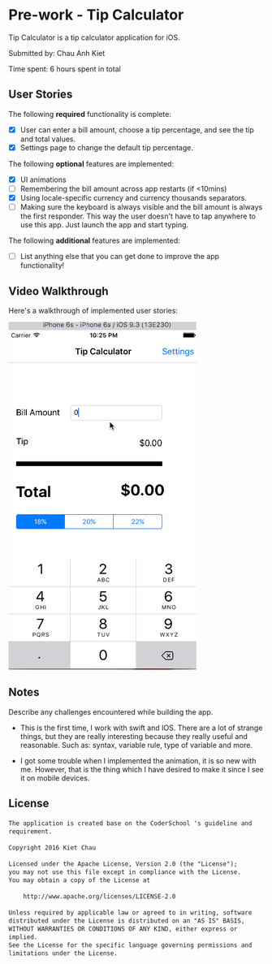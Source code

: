 # Pre-work - Tip Calculator

Tip Calculator is a tip calculator application for iOS.

Submitted by: Chau Anh Kiet

Time spent: 6 hours spent in total

## User Stories

The following **required** functionality is complete:

* [X] User can enter a bill amount, choose a tip percentage, and see the tip and total values.
* [X] Settings page to change the default tip percentage.

The following **optional** features are implemented:
* [X] UI animations
* [ ] Remembering the bill amount across app restarts (if <10mins)
* [X] Using locale-specific currency and currency thousands separators.
* [ ] Making sure the keyboard is always visible and the bill amount is always the first responder. This way the user doesn't have to tap anywhere to use this app. Just launch the app and start typing.

The following **additional** features are implemented:

- [ ] List anything else that you can get done to improve the app functionality!

## Video Walkthrough 

Here's a walkthrough of implemented user stories:

![Video Walkthrough](walkthrough.gif)

## Notes

Describe any challenges encountered while building the app.

- This is the first time, I work with swift and IOS. There are a lot of strange things, but they are really interesting because they really useful and reasonable. Such as: syntax, variable rule, type of variable and more.

- I got some trouble when I implemented the animation, it is so new with me. However, that is the thing which I have desired to make it since I see it on mobile devices.

## License
    The application is created base on the CoderSchool 's guideline and requirement.
    
    Copyright 2016 Kiet Chau

    Licensed under the Apache License, Version 2.0 (the "License");
    you may not use this file except in compliance with the License.
    You may obtain a copy of the License at

        http://www.apache.org/licenses/LICENSE-2.0

    Unless required by applicable law or agreed to in writing, software
    distributed under the License is distributed on an "AS IS" BASIS,
    WITHOUT WARRANTIES OR CONDITIONS OF ANY KIND, either express or implied.
    See the License for the specific language governing permissions and
    limitations under the License.

